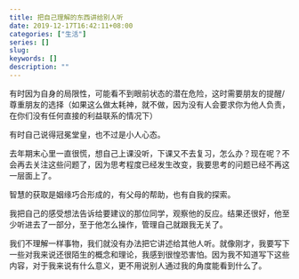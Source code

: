 ```yaml
---
title: 把自己理解的东西讲给别人听
date: 2019-12-17T16:42:11+08:00
categories: ["生活"]
series: []
slug: 
keywords: []
description: ""
---
```


有时因为自身的局限性，可能看不到眼前状态的潜在危险，这时需要朋友的提醒/尊重朋友的选择（如果这么做太耗神，就不做，因为没有人会要求你为他人负责，在你们没有任何直接的利益联系的情况下）


有时自己说得冠冕堂皇，也不过是小人心态。


去年期末心里一直很慌，想自己上课没听，下课又不去复习，怎么办？现在呢？不会再去关注这些问题了，因为思考程度已经发生改变，我要思考的问题已经不再这一层面上了。


智慧的获取是姻缘巧合形成的，有父母的帮助，也有自我的探索。


我把自己的感受想法告诉给要建议的那位同学，观察他的反应。结果还很好，他至少听进去了一部分，至于他怎么操作，管理自己就跟我无关了。


我们不理解一样事物，我们就没有办法把它讲述给其他人听。就像刚才，我要写下一些对我来说还很陌生的概念和理论，我感到很惶恐害怕。因为我不知道写下这些内容，对于我来说有什么意义，更不用说别人通过我的角度能看到什么了。